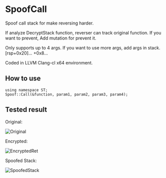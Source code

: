 # SpoofCall
Spoof call stack for make reversing harder.

If analyze DecryptStack function, reverser can track original function.
If you want to prevent, Add mutation for prevent it.

Only supports up to 4 args.
If you want to use more args, add args in stack. [rsp+0x20]... +0x8...

Coded in LLVM Clang-cl x64 environment.

## How to use
    using namespace ST;
    Spoof::Call(&function, param1, param2, param3, param4);

## Tested result
Original:

![Original](https://github.com/user-attachments/assets/afa6598e-75f0-40f8-88ba-e8c1097ca9f7)

Encrypted:

![EncryptedRet](https://github.com/user-attachments/assets/608659eb-9289-4dae-8ebc-9cd527a7707e)

Spoofed Stack:

![SpoofedStack](https://github.com/user-attachments/assets/b414a398-528d-4d1a-9148-24db6f359dcc)
